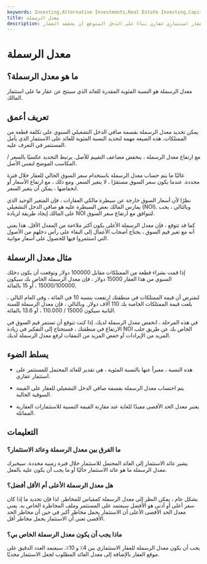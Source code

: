 ```yaml
---
keywords: Investing,Alternative Investments,Real Estate Investing,Capitalization Rate,Investment,Market Price,Mortgage Rates,Property
title: معدل الرسملة
description: معدل الرسملة هو معدل العائد على عقار استثماري عقاري بناءً على الدخل المتوقع أن يحققه العقار.
---
```


# معدل الرسملة
## ما هو معدل الرسملة؟

معدل الرسملة هو النسبة المئوية المقدرة للعائد الذي سينتج عن عقار ما على استثمار المالك.

## تعريف أعمق

يمكن تحديد معدل الرسملة بقسمة صافي الدخل التشغيلي السنوي على تكلفة قطعة من الممتلكات. هذه الصيغة مهمة لتحديد النسبة المئوية للعائد على الاستثمار الذي يأمل المستثمر في التعرف عليه.

مع ارتفاع معدل الرسملة ، ينخفض مضاعف التقييم للأصل. يرتبط التحديد عكسيًا بالسعر / المكاسب الموضح لنفس الأصل.

غالبًا ما يتم حساب معدل الرسملة باستخدام سعر السوق الحالي للعقار خلال فترة محددة. عندما يكون سعر السوق مستقرًا ، لا يتغير السعر. ومع ذلك ، مع ارتفاع الأسعار أو انخفاضها ، يمكن أن يتغير السعر.

نظرًا لأن أسعار السوق خارجة عن سيطرة مالكي العقارات ، فإن المتغير الوحيد الذي يمارس المالك بعض السيطرة عليه هو صافي الدخل التشغيلي (NOI). وبالتالي ، يجب على المالك إيجاد طريقة لزيادة NOI لتتوافق مع ارتفاع سعر السوق.

كما قد تتوقع ، فإن معدل الرسملة الأعلى يكون أكثر ملاءمة من المعدل الأقل. هذا يعني أنه مع تغير قيم السوق ، يحتاج أصحاب الأعمال إلى البقاء على رأس دخلهم من الأصول التي استثمروا فيها للحصول على أسعار مواتية.

## مثال معدل الرسملة

إذا قمت بشراء قطعة من الممتلكات مقابل 100000 دولار وتوقعت أن يكون دخلك السنوي من هذا العقار 15000 دولار ، فإن معدل الرسملة الخاص بك سيكون 15000/100000 ، أو 15 بالمائة.

لنفترض أن قيمة الممتلكات في منطقتك ارتفعت بنسبة 10 في المائة ، وفي العام التالي ، بلغت قيمة الممتلكات الخاصة بك 110 آلاف دولار. وبالتالي ، فإن معدل الرسملة للسنة الثانية سيكون 15000 / 110.000 ، أو 13.6 بالمائة.

في هذه المرحلة ، انخفض معدل الرسملة لديك. إذا كنت تتوقع أن تستمر قيم السوق في الارتفاع في منطقتك ، فستحتاج إلى التفكير في زيادة NOI الخاص بك عن طريق جلب المزيد من الإيرادات أو خفض المزيد من النفقات لرفع معدل الرسملة لديك.

## يسلط الضوء

- هذه النسبة ، معبراً عنها بالنسبة المئوية ، هي تقدير للعائد المحتمل للمستثمر على استثمار عقاري.

- يتم احتساب معدل الرسملة بقسمة صافي الدخل التشغيلي للعقار على القيمة السوقية الحالية.

- يعتبر معدل الحد الأقصى مفيدًا للغاية عند مقارنة القيمة النسبية للاستثمارات العقارية المماثلة.

## التعليمات

### ما الفرق بين معدل الرسملة وعائد الاستثمار؟

يشير عائد الاستثمار إلى العائد المحتمل للاستثمار خلال فترة زمنية محددة. سيخبرك معدل الرسملة ما هو عائد الاستثمار حاليًا أو ما يجب أن يكون عليه بالفعل.

### هل معدل الرسملة الأعلى أم الأقل أفضل؟

بشكل عام ، يمكن النظر إلى معدل الرسملة كمقياس للمخاطر. لذا فإن تحديد ما إذا كان سعر أعلى أو أدنى هو الأفضل سيعتمد على المستثمر وملف المخاطرة الخاص به. يعني معدل الحد الأقصى الأعلى أن الاستثمار يحمل مخاطر أكبر في حين أن مخاطر الحد الأقصى تعني أن الاستثمار يحمل مخاطر أقل.

### ماذا يجب أن يكون معدل الرسملة الخاص بي؟

يجب أن يكون معدل الرسملة للعقار الاستثماري بين 4٪ و 10٪. سيعتمد العدد الدقيق على موقع العقار بالإضافة إلى معدل العائد المطلوب لجعل الاستثمار مجديًا.

